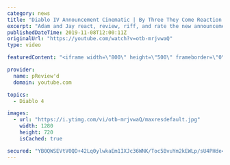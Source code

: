 ```yaml
---
category: news
title: "Diablo IV Announcement Cinematic | By Three They Come Reaction / Review / Rating"
excerpt: "Adam and Jay react, review, riff, and rate the new announcement cinematic everyone wanted to see last year at Blizzcon, Diablo IV 'By Three They Come'."
publishedDateTime: 2019-11-08T12:00:11Z
originalUrl: "https://youtube.com/watch?v=otb-mrjvwaQ"
type: video

featuredContent: "<iframe width=\"800\" height=\"500\" frameborder=\"0\" src=\"https://www.youtube.com/embed/otb-mrjvwaQ\" allow=\"accelerometer; autoplay; encrypted-media; gyroscope; picture-in-picture\" allowfullscreen></iframe>"

provider:
  name: pReview'd
  domain: youtube.com

topics:
  - Diablo 4

images:
  - url: "https://i.ytimg.com/vi/otb-mrjvwaQ/maxresdefault.jpg"
    width: 1280
    height: 720
    isCached: true

secured: "YB0QWSEVtV0QD+42Lq0ylwkaEm1IXJc36WNK/Toc5BvuYm2kEWLp/sU4PHde4iExR6TQS7IsSiuetiqX/l6GObOzhwT3tJPFCJFvTyBpj9OFu5/OT5cu2vclEp5Lm708Lnh+YQOIc+Q1jmg1AZ7vfaaiKkD3xYOE2HKBA3YIfGUTTJ1OjWpAXmSz6LqJtYck6pQKxiUfNWch2AN1ZOC1A8+KvbR0sRYlXbK0n9Jbw9v3VNmkc34k0jathSIZgdG75kJw9IbhZ+gHVEKB3TtMurAyB0By9gykVoi8lWRY2HGvNKcBjn5rG4dUw4uI0/3ZoOFQc4YDj5m3JVAJe62j7gC7cuTLhj/WVfH+9kubaQu1HOu01odfhB6KLplxyBXQWkUbPN8abtnogoKvjyh83bXSgr5Ccd/nVM7ln6og2Hhhmxfzdyv/70WskOtoaGdQ;4PUoFQ6PnrpZ669bzAS6Ag=="
---
```


